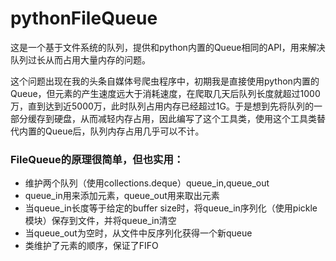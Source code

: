 # pythonFileQueue

这是一个基于文件系统的队列，提供和python内置的Queue相同的API，用来解决队列过长从而占用大量内存的问题。

这个问题出现在我的头条自媒体号爬虫程序中，初期我是直接使用python内置的Queue，但元素的产生速度远大于消耗速度，在爬取几天后队列长度就超过1000万，直到达到近5000万，此时队列占用内存已经超过1G。于是想到先将队列的一部分缓存到硬盘，从而减轻内存占用，因此编写了这个工具类，使用这个工具类替代内置的Queue后，队列内存占用几乎可以不计。
### FileQueue的原理很简单，但也实用：
- 维护两个队列（使用collections.deque）queue_in,queue_out
- queue_in用来添加元素，queue_out用来取出元素
- 当queue_in长度等于给定的buffer size时，将queue_in序列化（使用pickle模块）保存到文件，并将queue_in清空
- 当queue_out为空时，从文件中反序列化获得一个新queue
- 类维护了元素的顺序，保证了FIFO
